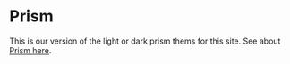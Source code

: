 # Prism
This is our version of the light or dark prism thems for this site.
See about [Prism here](https://prismjs.com/).